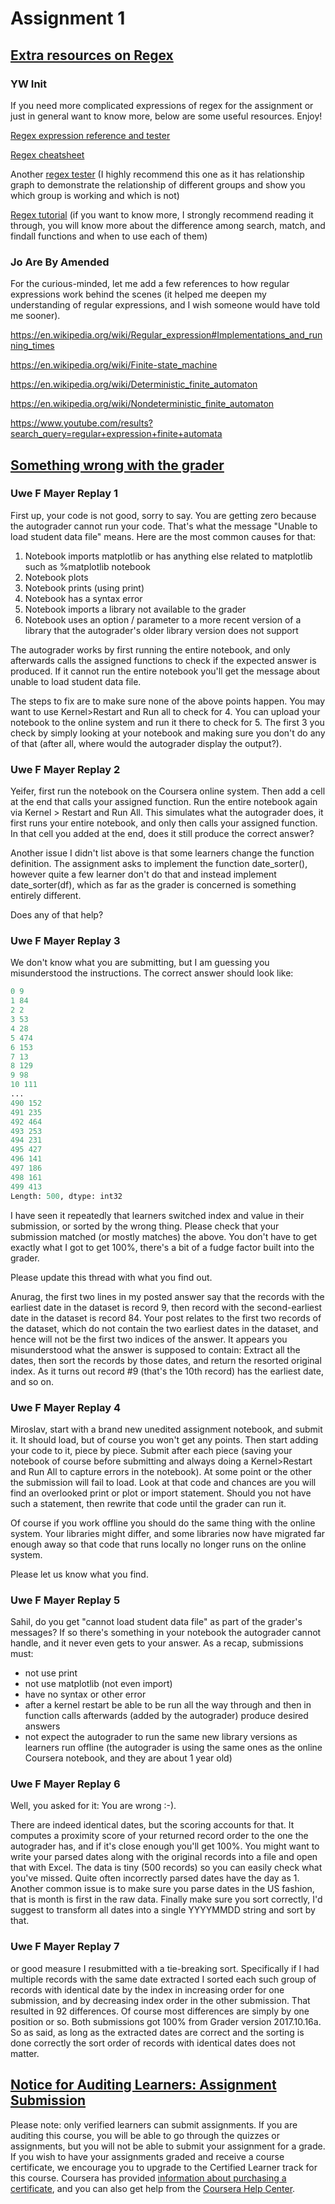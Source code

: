 # Assignment 1

## [Extra resources on Regex](https://www.coursera.org/learn/python-text-mining/discussions/weeks/1/threads/HyeJPFWWEei_yQqv26nkEA)

### YW Init

If you need more complicated expressions of regex for the assignment or just in general want to know more, below are some useful resources. Enjoy!

[Regex expression reference and tester](https://regexr.com)

[Regex cheatsheet](http://www.rexegg.com/regex-quickstart.html)

Another [regex tester](https://www.debuggex.com/) (I highly recommend this one as it has relationship graph to demonstrate the relationship of different groups and show you which group is working and which is not)

[Regex tutorial](https://www.guru99.com/python-regular-expressions-complete-tutorial.html) (if you want to know more, I strongly recommend reading it through, you will know more about the difference among search, match, and findall functions and when to use each of them)

### Jo Are By Amended

For the curious-minded, let me add a few references to how regular expressions work behind the scenes (it helped me deepen my understanding of regular expressions, and I wish someone would have told me sooner).

https://en.wikipedia.org/wiki/Regular_expression#Implementations_and_running_times

https://en.wikipedia.org/wiki/Finite-state_machine

https://en.wikipedia.org/wiki/Deterministic_finite_automaton

https://en.wikipedia.org/wiki/Nondeterministic_finite_automaton

https://www.youtube.com/results?search_query=regular+expression+finite+automata



## [Something wrong with the grader](https://www.coursera.org/learn/python-text-mining/discussions/weeks/1/threads/AoLX8rSbEeiqnRI0WnAb-A)

### Uwe F Mayer Replay 1

First up, your code is not good, sorry to say. You are getting zero because the autograder cannot run your code. That's what the message "Unable to load student data file" means. Here are the most common causes for that:

1. Notebook imports matplotlib or has anything else related to matplotlib such as %matplotlib notebook
2. Notebook plots
3. Notebook prints (using print)
4. Notebook has a syntax error
5. Notebook imports a library not available to the grader
6. Notebook uses an option / parameter to a more recent version of a library that the autograder's older library version does not support

The autograder works by first running the entire notebook, and only afterwards calls the assigned functions to check if the expected answer is produced. If it cannot run the entire notebook you'll get the message about unable to load student data file.

The steps to fix are to make sure none of the above points happen. You may want to use Kernel>Restart and Run all to check for 4. You can upload your notebook to the online system and run it there to check for 5. The first 3 you check by simply looking at your notebook and making sure you don't do any of that (after all, where would the autograder display the output?).


### Uwe F Mayer Replay 2

Yeifer, first run the notebook on the Coursera online system. Then add a cell at the end that calls your assigned function. Run the entire notebook again via Kernel > Restart and Run All. This simulates what the autograder does, it first runs your entire notebook, and only then calls your assigned function. In that cell you added at the end, does it still produce the correct answer?

Another issue I didn't list above is that some learners change the function definition. The assignment asks to implement the function date_sorter(), however quite a few learner don't do that and instead implement date_sorter(df), which as far as the grader is concerned is something entirely different.

Does any of that help?

### Uwe F Mayer Replay 3

We don't know what you are submitting, but I am guessing you misunderstood the instructions. The correct answer should look like:

```python
0 9
1 84
2 2
3 53
4 28
5 474
6 153
7 13
8 129
9 98
10 111
...
490 152
491 235
492 464
493 253
494 231
495 427
496 141
497 186
498 161
499 413
Length: 500, dtype: int32
```

I have seen it repeatedly that learners switched index and value in their submission, or sorted by the wrong thing. Please check that your submission matched (or mostly matches) the above. You don't have to get exactly what I got to get 100%, there's a bit of a fudge factor built into the grader.

Please update this thread with what you find out.

Anurag, the first two lines in my posted answer say that the records with the earliest date in the dataset is record 9, then record with the second-earliest date in the dataset is record 84. Your post relates to the first two records of the dataset, which do not contain the two earliest dates in the dataset, and hence will not be the first two indices of the answer. It appears you misunderstood what the answer is supposed to contain: Extract all the dates, then sort the records by those dates, and return the resorted original index. As it turns out record #9 (that's the 10th record) has the earliest date, and so on.


### Uwe F Mayer Replay 4

Miroslav, start with a brand new unedited assignment notebook, and submit it. It should load, but of course you won't get any points. Then start adding your code to it, piece by piece. Submit after each piece (saving your notebook of course before submitting and always doing a Kernel>Restart and Run All to capture errors in the notebook). At some point or the other the submission will fail to load. Look at that code and chances are you will find an overlooked print or plot or import statement. Should you not have such a statement, then rewrite that code until the grader can run it.

Of course if you work offline you should do the same thing with the online system. Your libraries might differ, and some libraries now have migrated far enough away so that code that runs locally no longer runs on the online system.

Please let us know what you find.


### Uwe F Mayer Replay 5

Sahil, do you get "cannot load student data file" as part of the grader's messages? If so there's something in your notebook the autograder cannot handle, and it never even gets to your answer. As a recap, submissions must:

+ not use print
+ not use matplotlib (not even import)
+ have no syntax or other error
+ after a kernel restart be able to be run all the way through and then in function calls afterwards (added by the autograder) produce desired answers
+ not expect the autograder to run the same new library versions as learners run offline (the autograder is using the same ones as the online Coursera notebook, and they are about 1 year old)

### Uwe F Mayer Replay 6

Well, you asked for it: You are wrong :-).

There are indeed identical dates, but the scoring accounts for that. It computes a proximity score of your returned record order to the one the autograder has, and if it's close enough you'll get 100%. You might want to write your parsed dates along with the original records into a file and open that with Excel. The data is tiny (500 records) so you can easily check what you've missed. Quite often incorrectly parsed dates have the day as 1. Another common issue is to make sure you parse dates in the US fashion, that is month is first in the raw data. Finally make sure you sort correctly, I'd suggest to transform all dates into a single YYYYMMDD string and sort by that.


### Uwe F Mayer Replay 7

or good measure I resubmitted with a tie-breaking sort. Specifically if I had multiple records with the same date extracted I sorted each such group of records with identical date by the index in increasing order for one submission, and by decreasing index order in the other submission. That resulted in 92 differences. Of course most differences are simply by one position or so. Both submissions got 100% from Grader version 2017.10.16a. So as said, as long as the extracted dates are correct and the sorting is done correctly the sort order of records with identical dates does not matter.


## [Notice for Auditing Learners: Assignment Submission](https://www.coursera.org/learn/python-text-mining/discussions/weeks/1/threads/kx2S5rKrEeefpw51rAEiYg)

Please note: only verified learners can submit assignments. If you are auditing this course, you will be able to go through the quizzes or assignments, but you will not be able to submit your assignment for a grade. If you wish to have your assignments graded and receive a course certificate, we encourage you to upgrade to the Certified Learner track for this course. Coursera has provided [information about purchasing a certificate](https://learner.coursera.help/hc/en-us/articles/208280146-Pay-for-a-course-or-Specialization), and you can also get help from the [Coursera Help Center](https://learner.coursera.help/hc/en-us).





